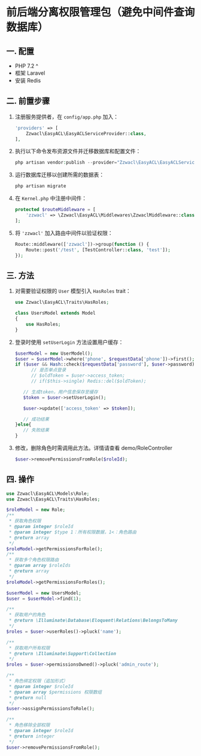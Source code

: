 # **前后端分离权限管理包（避免中间件查询数据库）**

## 一. 配置

- PHP 7.2 ^
- 框架 Laravel
- 安装 Redis

## 二. 前置步骤

1. 注册服务提供者，在 `config/app.php` 加入：

   ```php
   'providers' => [
       Zzwacl\EasyACL\EasyACLServiceProvider::class,
   ],
   ```

2. 执行以下命令发布资源文件并迁移数据库和配置文件：

   ```php
   php artisan vendor:publish --provider="Zzwacl\EasyACL\EasyACLServiceProvider"
   ```

3. 运行数据库迁移以创建所需的数据表：

   ```php
   php artisan migrate
   ```

4. 在 `Kernel.php` 中注册中间件：

   ```php
   protected $routeMiddleware = [
       'zzwacl' => \Zzwacl\EasyACL\Middlewares\ZzwaclMiddleware::class,
   ];
   ```

5. 将 `'zzwacl'` 加入路由中间件以验证权限：

   ```php
   Route::middleware(['zzwacl'])->group(function () {
       Route::post('/test', [TestController::class, 'test']);
   });
   ```

## 三. 方法

1. 对需要验证权限的 `User` 模型引入 `HasRoles` trait：

   ```php
   use Zzwacl\EasyACL\Traits\HasRoles;

   class UsersModel extends Model
   {
       use HasRoles;
   }
   ```

2. 登录时使用 `setUserLogin` 方法设置用户缓存：

   ```php
   $userModel = new UserModel();
   $user = $userModel->where('phone', $requestData['phone'])->first();
   if ($user && Hash::check($requestData['password'], $user->password)) {
         // 是否单点登录
         // $oldToken = $user->access_token;
         // if($this->single) Redis::del($oldToken);

      // 生成token，用户信息保存至缓存
      $token = $user->setUserLogin();

      $user->update(['access_token' => $token]);

      // 成功结果
   }else{
      // 失败结果
   }
   ```

3. 修改，删除角色时需调用此方法。详情请查看 demo/RoleController

   ```php
   $user->removePermissionsFromRole($roleId);
   ```

## 四. 操作

```php
use Zzwacl\EasyACL\Models\Role;
use Zzwacl\EasyACL\Traits\HasRoles;

$roleModel = new Role;
/**
 * 获取角色权限
 * @param integer $roleId
 * @param integer $type 1：所有权限数据，1<：角色路由
 * @return array
 */
$roleModel->getPermissionsForRole();
/**
 * 获取多个角色权限路由
 * @param array $roleIds
 * @return array
 */
$roleModel->getPermissionsForRoles();

$userModel = new UsersModel;
$user = $userModel->find(1);

/**
 * 获取用户的角色
 * @return \Illuminate\Database\Eloquent\Relations\BelongsToMany
 */
$roles = $user->userRoles()->pluck('name');

/**
 * 获取用户所有权限
 * @return \Illuminate\Support\Collection
 */
$roles = $user->permissionsOwned()->pluck('admin_route');

/**
 * 角色绑定权限（追加形式）
 * @param integer $roleId
 * @param array $permissions 权限数组
 * @return null
 */
$user->assignPermissionsToRole();

/**
 * 角色移除全部权限
 * @param integer $roleId
 * @return integer
 */
$user->removePermissionsFromRole();
```
